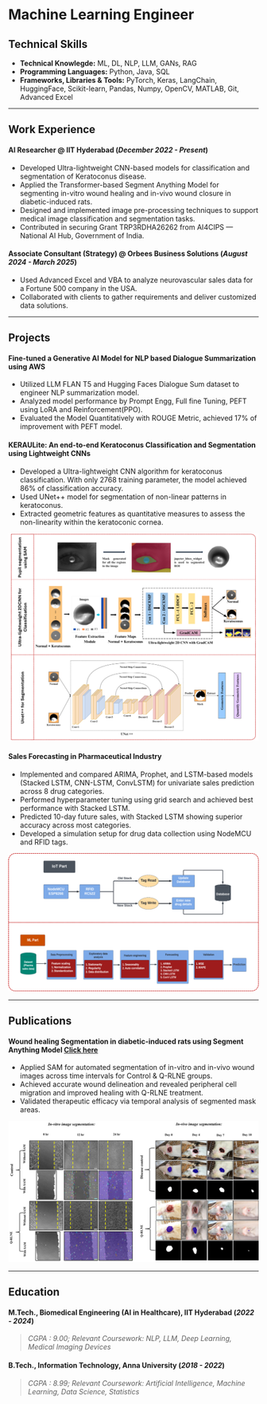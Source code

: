 # Machine Learning Engineer

## Technical Skills
- **Technical Knowlegde:** ML, DL, NLP, LLM, GANs, RAG
- **Programming Languages:**  Python, Java, SQL
- **Frameworks, Libraries & Tools:** PyTorch, Keras, LangChain, HuggingFace, Scikit-learn, Pandas, Numpy, OpenCV, MATLAB, Git, Advanced Excel

____________________________________________________________________________________________________________________________________________________________________

## Work Experience
#### **AI Researcher @ IIT Hyderabad** (_December 2022 - Present_)
- Developed Ultra-lightweight CNN-based models for classification and segmentation of Keratoconus disease.
- Applied the Transformer-based Segment Anything Model for segmenting in-vitro wound healing and in-vivo wound closure in diabetic-induced rats.
- Designed and implemented image pre-processing techniques to support medical image classification and segmentation tasks.
- Contributed in securing Grant TRP3RDHA26262 from AI4CIPS — National AI Hub, Government of India.

#### **Associate Consultant (Strategy) @ Orbees Business Solutions** (_August 2024 - March 2025_)
- Used Advanced Excel and VBA to analyze neurovascular sales data for a Fortune 500 company in the USA.
- Collaborated with clients to gather requirements and deliver customized data solutions.

____________________________________________________________________________________________________________________________________________________________________

## Projects
#### **Fine-tuned a Generative AI Model for NLP based Dialogue Summarization using AWS**
- Utilized LLM FLAN T5 and Hugging Faces Dialogue Sum dataset to engineer NLP summarization model.
- Analyzed model performance by Prompt Engg, Full fine Tuning, PEFT using LoRA and Reinforcement(PPO).
- Evaluated the Model Quantitatively with ROUGE Metric, achieved 17% of improvement with PEFT model.

#### **KERAULite: An end-to-end Keratoconus Classification and Segmentation using Lightweight CNNs**
- Developed a Ultra-lightweight CNN algorithm for keratoconus classification. With only 2768 training parameter, the model achieved 86% of classification accuracy.
- Used UNet++ model for segmentation of non-linear patterns in keratoconus.
- Extracted geometric features as quantitative measures to assess the non-linearity within the keratoconic cornea.


![KERAULite](assets/image/KERAULite_project.png)

#### **Sales Forecasting in Pharmaceutical Industry**
- Implemented and compared ARIMA, Prophet, and LSTM-based models (Stacked LSTM, CNN-LSTM, ConvLSTM) for univariate sales prediction across 8 drug categories.
- Performed hyperparameter tuning using grid search and achieved best performance with Stacked LSTM.
- Predicted 10-day future sales, with Stacked LSTM showing superior accuracy across most categories.
- Developed a simulation setup for drug data collection using NodeMCU and RFID tags.


![Sales Forecasting](assets/image/Sales_forecasting_project.png)

____________________________________________________________________________________________________________________________________________________________________

## Publications
#### **Wound healing Segmentation in diabetic-induced rats using Segment Anything Model** [Click here](https://advanced.onlinelibrary.wiley.com/doi/10.1002/adtp.202300345)
- Applied SAM for automated segmentation of in-vitro and in-vivo wound images across time intervals for Control & Q-RLNE groups.
- Achieved accurate wound delineation and revealed peripheral cell migration and improved healing with Q-RLNE treatment.
- Validated therapeutic efficacy via temporal analysis of segmented mask areas.


![SAM project](assets/image/AI%20based%20image%20segmentation%20image.pptx%20(2).png)

____________________________________________________________________________________________________________________________________________________________________

## Education
#### **M.Tech., Biomedical Engineering (AI in Healthcare), IIT Hyderabad** (_2022 - 2024_)
> _CGPA : 9.00; Relevant Coursework: NLP, LLM, Deep Learning, Medical Imaging Devices_

#### **B.Tech., Information Technology, Anna University** (_2018 - 2022_)
> _CGPA : 8.99; Relevant Coursework: Artificial Intelligence, Machine Learning, Data Science, Statistics_
